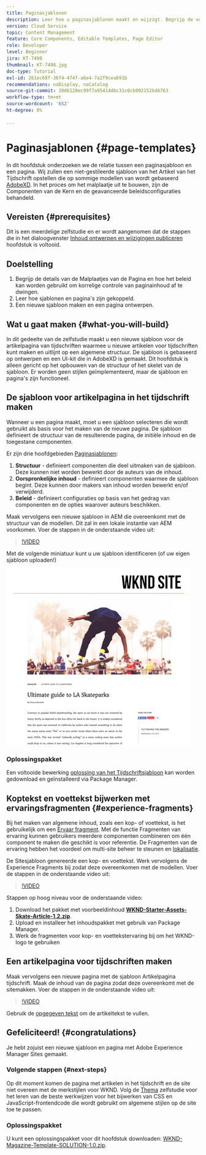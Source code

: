 ```yaml
---
title: Paginasjablonen
description: Leer hoe u paginasjablonen maakt en wijzigt. Begrijp de verhouding tussen een Malplaatje van de Pagina en een Pagina. Leer hoe u beleid van een paginasjabloon configureert voor korrelig beheer en consistentie van merken voor inhoud.  Een goed gestructureerde sjabloon voor artikel van het tijdschrift wordt gemaakt op basis van een model van Adobe XD.
version: Cloud Service
topic: Content Management
feature: Core Components, Editable Templates, Page Editor
role: Developer
level: Beginner
jira: KT-7498
thumbnail: KT-7498.jpg
doc-type: Tutorial
exl-id: 261ec68f-36f4-474f-a6e4-7a2f9cea691b
recommendations: noDisplay, noCatalog
source-git-commit: 30d6120ec99f7a95414dbc31c0cb002152bd6763
workflow-type: tm+mt
source-wordcount: '652'
ht-degree: 0%

---
```


# Paginasjablonen {#page-templates}

In dit hoofdstuk onderzoeken we de relatie tussen een paginasjabloon en een pagina. Wij zullen een niet-gestileerde sjabloon van het Artikel van het Tijdschrift opstellen die op sommige modellen van wordt gebaseerd [AdobeXD](https://www.adobe.com/products/xd.html). In het proces om het malplaatje uit te bouwen, zijn de Componenten van de Kern en de geavanceerde beleidsconfiguraties behandeld.

## Vereisten {#prerequisites}

Dit is een meerdelige zelfstudie en er wordt aangenomen dat de stappen die in het dialoogvenster [Inhoud ontwerpen en wijzigingen publiceren](./author-content-publish.md) hoofdstuk is voltooid.

## Doelstelling

1. Begrijp de details van de Malplaatjes van de Pagina en hoe het beleid kan worden gebruikt om korrelige controle van paginainhoud af te dwingen.
1. Leer hoe sjablonen en pagina&#39;s zijn gekoppeld.
1. Een nieuwe sjabloon maken en een pagina ontwerpen.

## Wat u gaat maken {#what-you-will-build}

In dit gedeelte van de zelfstudie maakt u een nieuwe sjabloon voor de artikelpagina van tijdschriften waarmee u nieuwe artikelen voor tijdschriften kunt maken en uitlijnt op een algemene structuur. De sjabloon is gebaseerd op ontwerpen en een UI-kit die in AdobeXD is gemaakt. Dit hoofdstuk is alleen gericht op het opbouwen van de structuur of het skelet van de sjabloon. Er worden geen stijlen geïmplementeerd, maar de sjabloon en pagina&#39;s zijn functioneel.

## De sjabloon voor artikelpagina in het tijdschrift maken

Wanneer u een pagina maakt, moet u een sjabloon selecteren die wordt gebruikt als basis voor het maken van de nieuwe pagina. De sjabloon definieert de structuur van de resulterende pagina, de initiële inhoud en de toegestane componenten.

Er zijn drie hoofdgebieden [Paginasjablonen](https://experienceleague.adobe.com/docs/experience-manager-cloud-service/sites/authoring/features/templates.html):

1. **Structuur** - definieert componenten die deel uitmaken van de sjabloon. Deze kunnen niet worden bewerkt door de auteurs van de inhoud.
1. **Oorspronkelijke inhoud** - definieert componenten waarmee de sjabloon begint. Deze kunnen door makers van inhoud worden bewerkt en/of verwijderd.
1. **Beleid** - definieert configuraties op basis van het gedrag van componenten en de opties waarover auteurs beschikken.

Maak vervolgens een nieuwe sjabloon in AEM die overeenkomt met de structuur van de modellen. Dit zal in een lokale instantie van AEM voorkomen. Voer de stappen in de onderstaande video uit:

>[!VIDEO](https://video.tv.adobe.com/v/332915?quality=12&learn=on)

Met de volgende miniatuur kunt u uw sjabloon identificeren (of uw eigen sjabloon uploaden!)

![Miniatuur van artikelpaginasjabloon](./assets/page-templates/article-page-template-thumbnail.png)


### Oplossingspakket

Een voltooide bewerking [oplossing van het Tijdschriftsjabloon](assets/page-templates/WKND-Magazine-Template-SOLUTION-1.1.zip) kan worden gedownload en geïnstalleerd via Package Manager.

## Koptekst en voettekst bijwerken met ervaringsfragmenten {#experience-fragments}

Bij het maken van algemene inhoud, zoals een kop- of voettekst, is het gebruikelijk om een [Ervaar fragment](https://experienceleague.adobe.com/docs/experience-manager-learn/sites/experience-fragments/experience-fragments-feature-video-use.html). Met de functie Fragmenten van ervaring kunnen gebruikers meerdere componenten combineren om één component te maken die geschikt is voor referentie. De Fragmenten van de ervaring hebben het voordeel om multi-site beheer te steunen en [lokalisatie](https://experienceleague.adobe.com/docs/experience-manager-core-components/using/components/experience-fragment.html?lang=en#localized-site-structure).

De Sitesjabloon genereerde een kop- en voettekst. Werk vervolgens de Experience Fragments bij zodat deze overeenkomen met de modellen. Voer de stappen in de onderstaande video uit:

>[!VIDEO](https://video.tv.adobe.com/v/332916?quality=12&learn=on)

Stappen op hoog niveau voor de onderstaande video:

1. Download het pakket met voorbeeldinhoud **[WKND-Starter-Assets-Skate-Article-1.2.zip](assets/page-templates/WKND-Starter-Assets-Skate-Article-1.2.zip)**.
1. Upload en installeer het inhoudspakket met gebruik van Package Manager.
1. Werk de fragmenten voor kop- en voettekstervaring bij om het WKND-logo te gebruiken

## Een artikelpagina voor tijdschriften maken

Maak vervolgens een nieuwe pagina met de sjabloon Artikelpagina tijdschrift. Maak de inhoud van de pagina zodat deze overeenkomt met de sitemakken. Voer de stappen in de onderstaande video uit:

>[!VIDEO](https://video.tv.adobe.com/v/332917?quality=12&learn=on)

Gebruik de [opgegeven tekst](./assets/page-templates/la-skateparks-copy.txt) om de artikeltekst te vullen.

## Gefeliciteerd! {#congratulations}

Je hebt zojuist een nieuwe sjabloon en pagina met Adobe Experience Manager Sites gemaakt.

### Volgende stappen {#next-steps}

Op dit moment komen de pagina met artikelen in het tijdschrift en de site niet overeen met de merkstijlen voor WKND. Volg de [Thema](theming.md) zelfstudie voor het leren van de beste werkwijzen voor het bijwerken van CSS en JavaScript-frontendcode die wordt gebruikt om algemene stijlen op de site toe te passen.

### Oplossingspakket

U kunt een oplossingspakket voor dit hoofdstuk downloaden: [WKND-Magazine-Template-SOLUTION-1.0.zip](assets/page-templates/WKND-Magazine-Template-SOLUTION-1.0.zip).
